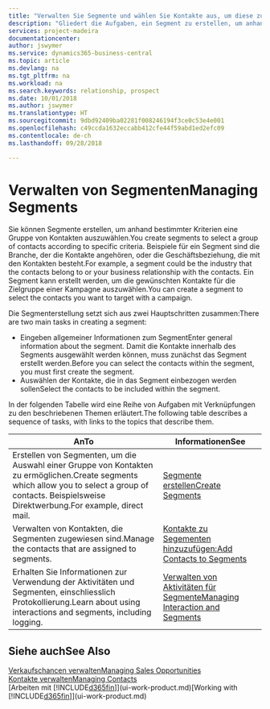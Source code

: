```yaml
---
title: "Verwalten Sie Segmente und wählen Sie Kontakte aus, um diese zu berücksichtigen| Microsoft Docs"
description: "Gliedert die Aufgaben, ein Segment zu erstellen, um anhand bestimmter Kriterien eine Gruppe von Kontakten auszuwählen, zum Beispiel Kontakte in einer Branche, die Sie anvisieren möchten."
services: project-madeira
documentationcenter: 
author: jswymer
ms.service: dynamics365-business-central
ms.topic: article
ms.devlang: na
ms.tgt_pltfrm: na
ms.workload: na
ms.search.keywords: relationship, prospect
ms.date: 10/01/2018
ms.author: jswymer
ms.translationtype: HT
ms.sourcegitcommit: 9dbd92409ba02281f008246194f3ce0c53e4e001
ms.openlocfilehash: c49ccda1632eccabb412cfe44f59abd1ed2efc09
ms.contentlocale: de-ch
ms.lasthandoff: 09/28/2018

---
```

# <a name="managing-segments"></a><span data-ttu-id="eb1ec-103">Verwalten von Segmenten</span><span class="sxs-lookup"><span data-stu-id="eb1ec-103">Managing Segments</span></span>
<span data-ttu-id="eb1ec-104">Sie können Segmente erstellen, um anhand bestimmter Kriterien eine Gruppe von Kontakten auszuwählen.</span><span class="sxs-lookup"><span data-stu-id="eb1ec-104">You create segments to select a group of contacts according to specific criteria.</span></span> <span data-ttu-id="eb1ec-105">Beispiele für ein Segment sind die Branche, der die Kontakte angehören, oder die Geschäftsbeziehung, die mit den Kontakten besteht.</span><span class="sxs-lookup"><span data-stu-id="eb1ec-105">For example, a segment could be the industry that the contacts belong to or your business relationship with the contacts.</span></span> <span data-ttu-id="eb1ec-106">Ein Segment kann erstellt werden, um die gewünschten Kontakte für die Zielgruppe einer Kampagne auszuwählen.</span><span class="sxs-lookup"><span data-stu-id="eb1ec-106">You can create a segment to select the contacts you want to target with a campaign.</span></span>

<span data-ttu-id="eb1ec-107">Die Segmenterstellung setzt sich aus zwei Hauptschritten zusammen:</span><span class="sxs-lookup"><span data-stu-id="eb1ec-107">There are two main tasks in creating a segment:</span></span>

* <span data-ttu-id="eb1ec-108">Eingeben allgemeiner Informationen zum Segment</span><span class="sxs-lookup"><span data-stu-id="eb1ec-108">Enter general information about the segment.</span></span> <span data-ttu-id="eb1ec-109">Damit die Kontakte innerhalb des Segments ausgewählt werden können, muss zunächst das Segment erstellt werden.</span><span class="sxs-lookup"><span data-stu-id="eb1ec-109">Before you can select the contacts within the segment, you must first create the segment.</span></span>
* <span data-ttu-id="eb1ec-110">Auswählen der Kontakte, die in das Segment einbezogen werden sollen</span><span class="sxs-lookup"><span data-stu-id="eb1ec-110">Select the contacts to be included within the segment.</span></span>

<span data-ttu-id="eb1ec-111">In der folgenden Tabelle wird eine Reihe von Aufgaben mit Verknüpfungen zu den beschriebenen Themen erläutert.</span><span class="sxs-lookup"><span data-stu-id="eb1ec-111">The following table describes a sequence of tasks, with links to the topics that describe them.</span></span> 

| <span data-ttu-id="eb1ec-112">An</span><span class="sxs-lookup"><span data-stu-id="eb1ec-112">To</span></span> | <span data-ttu-id="eb1ec-113">Informationen</span><span class="sxs-lookup"><span data-stu-id="eb1ec-113">See</span></span> |
| --- | --- |
| <span data-ttu-id="eb1ec-114">Erstellen von Segmenten, um die Auswahl einer Gruppe von Kontakten zu ermöglichen.</span><span class="sxs-lookup"><span data-stu-id="eb1ec-114">Create segments which allow you to select a group of contacts.</span></span> <span data-ttu-id="eb1ec-115">Beispielsweise Direktwerbung.</span><span class="sxs-lookup"><span data-stu-id="eb1ec-115">For example, direct mail.</span></span> |[<span data-ttu-id="eb1ec-116">Segmente erstellen</span><span class="sxs-lookup"><span data-stu-id="eb1ec-116">Create Segments</span></span>](marketing-how-create-segment.md) |
| <span data-ttu-id="eb1ec-117">Verwalten von Kontakten, die Segmenten zugewiesen sind.</span><span class="sxs-lookup"><span data-stu-id="eb1ec-117">Manage the contacts that are assigned to segments.</span></span> |[<span data-ttu-id="eb1ec-118">Kontakte zu Segementen hinzuzufügen:</span><span class="sxs-lookup"><span data-stu-id="eb1ec-118">Add Contacts to Segments</span></span>](marketing-add-contact-segment.md) |
| <span data-ttu-id="eb1ec-119">Erhalten Sie Informationen zur Verwendung der Aktivitäten und Segmenten, einschliesslich Protokollierung.</span><span class="sxs-lookup"><span data-stu-id="eb1ec-119">Learn about using interactions and segments, including logging.</span></span> |[<span data-ttu-id="eb1ec-120">Verwalten von Aktivitäten für Segmente</span><span class="sxs-lookup"><span data-stu-id="eb1ec-120">Managing Interaction and Segments</span></span>](marketing-interaction-segments.md) |

## <a name="see-also"></a><span data-ttu-id="eb1ec-121">Siehe auch</span><span class="sxs-lookup"><span data-stu-id="eb1ec-121">See Also</span></span>
[<span data-ttu-id="eb1ec-122">Verkaufschancen verwalten</span><span class="sxs-lookup"><span data-stu-id="eb1ec-122">Managing Sales Opportunities</span></span>](marketing-manage-sales-opportunities.md)  
[<span data-ttu-id="eb1ec-123">Kontakte verwalten</span><span class="sxs-lookup"><span data-stu-id="eb1ec-123">Managing Contacts</span></span>](marketing-contacts.md)  
<span data-ttu-id="eb1ec-124">[Arbeiten mit [!INCLUDE[d365fin](includes/d365fin_md.md)]](ui-work-product.md)</span><span class="sxs-lookup"><span data-stu-id="eb1ec-124">[Working with [!INCLUDE[d365fin](includes/d365fin_md.md)]](ui-work-product.md)</span></span>

